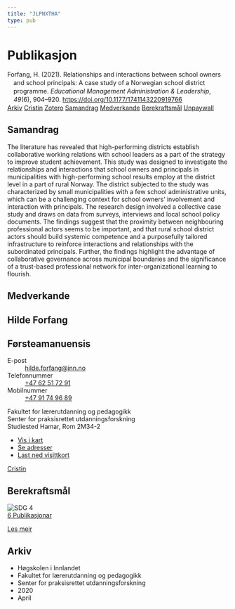 ```yaml
---
title: "JLPNXTHA"
type: pub
---
```

<h1>Publikasjon</h1>
<article id="csl-bib-container-JLPNXTHA" class="csl-bib-container">
  <div class="csl-bib-body" style="line-height: 1.35; padding-left: 1em; text-indent:-1em;">
  <div class="csl-entry">Forfang, H. (2021). Relationships and interactions between school owners and school principals: A case study of a Norwegian school district programme. <i>Educational Management Administration &amp; Leadership</i>, <i>49</i>(6), 904&#x2013;920. <a href="https://doi.org/10.1177/1741143220919766">https://doi.org/10.1177/1741143220919766</a></div>
</div>
  <div class="csl-bib-buttons">
    <a href="#taxonomy-article-JLPNXTHA" class="csl-bib-button">Arkiv</a>
    <a href="https://app.cristin.no/results/show.jsf?id=1808706" alt="Cristin URL" class="csl-bib-button">Cristin</a>
    <a href="http://zotero.org/groups/5402882/items/JLPNXTHA" alt="Zotero URL" class="csl-bib-button">Zotero</a>
    <a href="#abstract-article-JLPNXTHA" class="csl-bib-button">Samandrag</a>
    <a href="#contributors-article-JLPNXTHA" class="csl-bib-button">Medverkande</a>
    <a href="#sdg-article-JLPNXTHA" class="csl-bib-button">Berekraftsmål</a>
    <a href="https://doi.org/10.1177/1741143220919766" class="csl-bib-button">Unpaywall</a>
  </div>
  <div id="csl-bib-meta-container-JLPNXTHA"></div>
</article>
<div id="csl-bib-meta-JLPNXTHA" class="csl-bib-meta">
  <article id="abstract-article-JLPNXTHA" class="abstract-article">
    <h1>Samandrag</h1>
    The literature has revealed that high-performing districts establish collaborative working relations with school leaders as a part of the strategy to improve student achievement. This study was designed to investigate the relationships and interactions that school owners and principals in municipalities with high-performing school results employ at the district level in a part of rural Norway. The district subjected to the study was characterized by small municipalities with a few school administrative units, which can be a challenging context for school owners’ involvement and interaction with principals. The research design involved a collective case study and draws on data from surveys, interviews and local school policy documents. The findings suggest that the proximity between neighbouring professional actors seems to be important, and that rural school district actors should build systemic competence and a purposefully tailored infrastructure to reinforce interactions and relationships with the subordinated principals. Further, the findings highlight the advantage of collaborative governance across municipal boundaries and the significance of a trust-based professional network for inter-organizational learning to flourish.
  </article>
  <article id="contributors-article-JLPNXTHA" class="contributors-article">
    <h1>Medverkande</h1>
    <div class="personas"> <div class="vrtx-hinn-person-card"> <div class="photo"> <i class="lar la-user-circle missing-person"></i> </div> <div class="info"> <hgroup><h1>Hilde Forfang</h1> <h2>Førsteamanuensis</h2> </hgroup><dl> <dt>E-post</dt> <dd> <a href="mailto:hilde.forfang@inn.no">hilde.forfang@inn.no</a> </dd> <dt>Telefonnummer</dt> <dd><a href="tel:+4762517291"> +47 62 51 72 91 </a></dd> <dt>Mobilnummer</dt> <dd><a href="tel:+4791749689"> +47 91 74 96 89 </a></dd> </dl> <p> Fakultet for lærerutdanning og pedagogikk<br> Senter for praksisrettet utdanningsforskning<br> Studiested Hamar, Rom 2M34-2 </p> <ul class="vrtx-hinn-links"> <li><a href="https://www.google.com/maps?q=60.79582,11.07304">Vis i kart</a></li> <li><a href="https://www.inn.no/finn-en-ansatt/hilde-forfang.html#vrtx-hinn-addresses">Se adresser</a></li> <li><a href="https://www.inn.no/finn-en-ansatt/hilde-forfang.html?vrtx=vcf">Last ned visittkort</a></li> </ul> </div> </div> <a href="https://app.cristin.no/persons/show.jsf?id=623969" alt="Cristin URL" class="personas-cristin">Cristin</a> </div>
  </article>
  <article id="sdg-article-JLPNXTHA" class="sdg-article">
    <h1>Berekraftsmål</h1>
    <div class="sdg-container"><div id="sdg4" class="sdg"> <img src="{{< params subfolder >}}images/sdg/sdg04_no.png" class="image" alt="SDG 4"> <div class="sdg-overlay"> <a href="{{< params subfolder >}}no/archive/?sdg=4#archive" class="sdg-publication-count"><span>6</span> Publikasjonar</a> <p><a href="NA" class="sdg-read-more">Les meir</a></p> </div> </div></div>
  </article>
  <article id="taxonomy-article-JLPNXTHA" class="taxonomy-article">
    <h1>Arkiv</h1>
    <ul>
      <li>Høgskolen i Innlandet</li>
      <li>Fakultet for lærerutdanning og pedagogikk</li>
      <li>Senter for praksisrettet utdanningsforskning</li>
      <li>2020</li>
      <li>April</li>
    </ul>
  </article>
</div>
